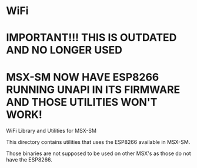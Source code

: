 # WiFi

# IMPORTANT!!! THIS IS OUTDATED AND NO LONGER USED

# MSX-SM NOW HAVE ESP8266 RUNNING UNAPI IN ITS FIRMWARE AND THOSE UTILITIES WON'T WORK!

WiFi Library and Utilities for MSX-SM

This directory contains utilities that uses the ESP8266 available in MSX-SM.

Those binaries are not supposed to be used on other MSX's as those do not have
the ESP8266.
